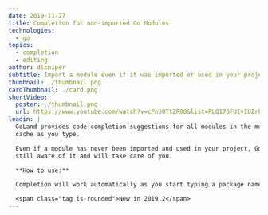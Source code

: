 ```yaml
---
date: 2019-11-27
title: Completion for non-imported Go Modules
technologies:
  - go
topics:
  - completion
  - editing
author: dlsniper
subtitle: Import a module even if it was imported or used in your project
thumbnail: ./thumbnail.png
cardThumbnail: ./card.png
shortVideo:
  poster: ./thumbnail.png
  url: https://www.youtube.com/watch?v=cPn30TtZRO0&list=PLQ176FUIyIUZrbrlz4AY1V8VzBJKZyVlW&index=30
leadin: |
  GoLand provides code completion suggestions for all modules in the modules
  cache as you type.

  Even if a module has never been imported and used in your project, GoLand is
  still aware of it and will take care of you.

  **How to use:**

  Completion will work automatically as you start typing a package name.

  <span class="tag is-rounded">New in 2019.2</span>
---
```


